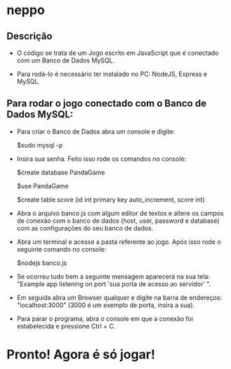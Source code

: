 # neppo
## Descrição
* O código se trata de um Jogo escrito em JavaScript que é conectado com um Banco de Dados MySQL.

* Para rodá-lo é necessário ter instalado no PC: NodeJS, Express e MySQL.

## Para rodar o jogo conectado com o Banco de Dados MySQL:
* Para criar o Banco de Dados abra um console e digite:
	
	$sudo mysql -p

* Insira sua senha. Feito isso rode os comandos no console:
	
	$create database PandaGame

	$use PandaGame

	$create table score (id int primary key auto_increment, score int)

* Abra o arquivo banco.js com algum editor de textos e altere os campos de conexão com o banco de dados (host, user, password e database) com as configurações do seu banco de dados.

* Abra um terminal e acesse a pasta referente ao jogo. Após isso rode o seguinte comando no console:

	$nodejs banco.js

* Se ocorreu tudo bem a seguinte mensagem aparecerá na sua tela: "Example app listening on port 'sua porta de acesso ao servidor' ". 

* Em seguida abra um Browser qualquer e digite na barra de endereços: "localhost:3000" (3000 é um exemplo de porta, insira a sua).

* Para parar o programa, abra o console em que a conexão foi estabelecida e pressione Ctrl + C.

# Pronto! Agora é só jogar!
